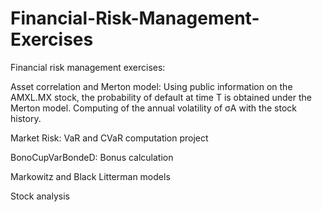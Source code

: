 # Financial-Risk-Management-Exercises
Financial risk management exercises: 

  Asset correlation and Merton model: 
  Using public information on the AMXL.MX stock, the probability of default at time T is obtained under the Merton model. Computing of the annual volatility of σA with the stock history.

  Market Risk: VaR and CVaR computation project

  BonoCupVarBondeD: Bonus calculation

  Markowitz and Black Litterman models

  Stock analysis

